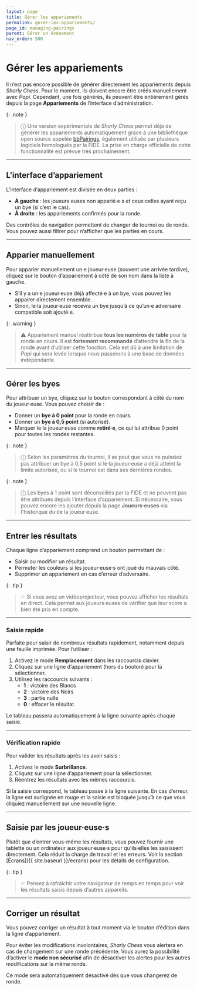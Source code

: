 ```yaml
---
layout: page
title: Gérer les appariements
permalink: gerer-les-appariements/
page_id: managing-pairings
parent: Gérer un événement
nav_order: 500
---
```


# Gérer les appariements

Il n’est pas encore possible de générer directement les appariements depuis _Sharly Chess_. Pour le moment, ils doivent encore être créés manuellement avec _Papi_.
Cependant, une fois générés, ils peuvent être entièrement gérés depuis la page **Appariements** de l’interface d’administration.

{: .note }
> ⓘ Une version expérimentale de _Sharly Chess_ permet déjà de générer les appariements automatiquement grâce à une bibliothèque open source appelée [bbPairings](https://github.com/BieremaBoyzProgramming/bbpPairings), également utilisée par plusieurs logiciels homologués par la FIDE.
> La prise en charge officielle de cette fonctionnalité est prévue très prochainement.

---

## L’interface d’appariement

L’interface d’appariement est divisée en deux parties :
- **À gauche** : les joueurs·euses non apparié·e·s et ceux·celles ayant reçu un bye (si c’est le cas).
- **À droite** : les appariements confirmés pour la ronde.

Des contrôles de navigation permettent de changer de tournoi ou de ronde. Vous pouvez aussi filtrer pour n’afficher que les parties en cours.

---

## Apparier manuellement

Pour apparier manuellement un·e joueur·euse (souvent une arrivée tardive), cliquez sur le bouton d’appariement à côté de son nom dans la liste à gauche.
- S’il y a un·e joueur·euse déjà affecté·e à un bye, vous pouvez les appairer directement ensemble.
- Sinon, le·la joueur·euse recevra un bye jusqu’à ce qu’un·e adversaire compatible soit ajouté·e.

{: .warning }
> ⚠︎ Appariement manuel réattribue **tous les numéros de table** pour la ronde en cours.
> Il est **fortement recommandé** d’attendre la fin de la ronde avant d’utiliser cette fonction.
> Cela est dû à une limitation de _Papi_ qui sera levée lorsque nous passerons à une base de données indépendante.

---

## Gérer les byes

Pour attribuer un bye, cliquez sur le bouton correspondant à côté du nom du joueur·euse. Vous pouvez choisir de :
- Donner un **bye à 0 point** pour la ronde en cours.
- Donner un **bye à 0,5 point** (si autorisé).
- Marquer le·la joueur·euse comme **retiré·e**, ce qui lui attribue 0 point pour toutes les rondes restantes.

{: .note }
> ⓘ Selon les paramètres du tournoi, il se peut que vous ne puissiez pas attribuer un bye à 0,5 point si le·la joueur·euse a déjà atteint la limite autorisée, ou si le tournoi est dans ses dernières rondes.

{: .note }
> ⓘ Les byes à 1 point sont déconseillés par la FIDE et ne peuvent pas être attribués depuis l’interface d’appariement.
> Si nécessaire, vous pouvez encore les ajouter depuis la page **Joueurs·euses** via l'historique du·de la joueur·euse.

---

## Entrer les résultats

Chaque ligne d’appariement comprend un bouton permettant de :
- Saisir ou modifier un résultat.
- Permuter les couleurs si les joueur·euse·s ont joué du mauvais côté.
- Supprimer un appariement en cas d’erreur d’adversaire.

{: .tip }
> ☞ Si vous avez un vidéoprojecteur, vous pouvez afficher les résultats en direct. Cela permet aux joueurs·euses de vérifier que leur score a bien été pris en compte.

---

### Saisie rapide

Parfaite pour saisir de nombreux résultats rapidement, notamment depuis une feuille imprimée. Pour l’utiliser :

1. Activez le mode **Remplacement** dans les raccourcis clavier.
2. Cliquez sur une ligne d’appariement (hors du bouton) pour la sélectionner.
3. Utilisez les raccourcis suivants :
   - **1** : victoire des Blancs
   - **2** : victoire des Noirs
   - **3** : partie nulle
   - **0** : effacer le résultat

Le tableau passera automatiquement à la ligne suivante après chaque saisie.

---

### Vérification rapide

Pour valider les résultats après les avoir saisis :

1. Activez le mode **Surbrillance**.
2. Cliquez sur une ligne d’appariement pour la sélectionner.
3. Réentrez les résultats avec les mêmes raccourcis.

Si la saisie correspond, le tableau passe à la ligne suivante. En cas d’erreur, la ligne est surlignée en rouge et la saisie est bloquée jusqu’à ce que vous cliquiez manuellement sur une nouvelle ligne.

---

## Saisie par les joueur·euse·s

Plutôt que d’entrer vous-même les résultats, vous pouvez fournir une tablette ou un ordinateur aux joueur·euse·s pour qu’ils·elles les saisissent directement.
Cela réduit la charge de travail et les erreurs. Voir la section [Écrans]({{ site.baseurl }}/ecrans) pour les détails de configuration.

{: .tip }
> ☞ Pensez à rafraîchir votre navigateur de temps en temps pour voir les résultats saisis depuis d’autres appareils.

---

## Corriger un résultat

Vous pouvez corriger un résultat à tout moment via le bouton d’édition dans la ligne d’appariement.

Pour éviter les modifications involontaires, _Sharly Chess_ vous alertera en cas de changement sur une ronde précédente.
Vous aurez la possibilité d’activer le **mode non sécurisé** afin de désactiver les alertes pour les autres modifications sur la même ronde.

Ce mode sera automatiquement désactivé dès que vous changerez de ronde.
